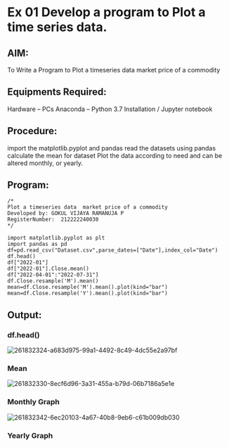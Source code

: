 # Ex 01 Develop a program to Plot a time series data.
## AIM:
To Write a Program to Plot a timeseries data market price of a commodity

## Equipments Required:
Hardware – PCs
Anaconda – Python 3.7 Installation / Jupyter notebook
## Procedure:
import the matplotlib.pyplot and pandas
read the datasets using pandas
calculate the mean for dataset
Plot the data according to need and can be altered monthly, or yearly.
## Program:
```
/*
Plot a timeseries data  market price of a commodity 
Developed by: GOKUL VIJAYA RAMANUJA P
RegisterNumber:  212222240030
*/

import matplotlib.pyplot as plt
import pandas as pd
df=pd.read_csv("Dataset.csv",parse_dates=["Date"],index_col="Date")
df.head()
df["2022-01"]
df["2022-01"].Close.mean()
df["2022-04-01":"2022-07-31"]
df.Close.resample('M').mean()
mean=df.Close.resample('M').mean().plot(kind="bar")
mean=df.Close.resample('Y').mean().plot(kind="bar")
```
## Output:

### df.head()
![261832324-a683d975-99a1-4492-8c49-4dc55e2a97bf](https://github.com/gokulvijayaramanuja/Ex-01-Develop-a-program-to-Plot-a-time-series-data/assets/119577543/96113f7c-2ce7-4298-8e38-3797d23bb35e)

### Mean
![261832330-8ecf6d96-3a31-455a-b79d-06b7186a5e1e](https://github.com/gokulvijayaramanuja/Ex-01-Develop-a-program-to-Plot-a-time-series-data/assets/119577543/0aa992ac-d195-4b03-9a14-4ba4c06e52f5)

### Monthly Graph
![261832342-6ec20103-4a67-40b8-9eb6-c61b009db030](https://github.com/gokulvijayaramanuja/Ex-01-Develop-a-program-to-Plot-a-time-series-data/assets/119577543/e293781e-9b30-43c0-ab15-31350c493bc4)

### Yearly Graph
